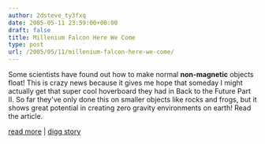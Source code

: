 ```yaml
---
author: 2dsteve_ty3fxq
date: 2005-05-11 23:59:00+00:00
draft: false
title: Millenium Falcon Here We Come
type: post
url: /2005/05/11/millenium-falcon-here-we-come/
---
```


Some scientists have found out how to make normal **non-magnetic** objects float! This is crazy news because it gives me hope that someday I might actually get that super cool hoverboard they had in Back to the Future Part II. So far they've only done this on smaller objects like rocks and frogs, but it shows great potential in creating zero gravity environments on earth! Read the article.

[read more](http://www.guardian.co.uk/uk_news/story/0,,1481009,00.html) | [digg story](http://digg.com/science/Anti-Gravity)
